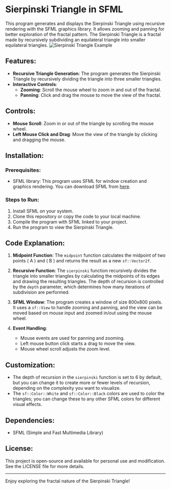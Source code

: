 # Sierpinski Triangle in SFML

This program generates and displays the Sierpinski Triangle using recursive rendering with the SFML graphics library. It allows zooming and panning for better exploration of the fractal pattern. The Sierpinski Triangle is a fractal made by recursively subdividing an equilateral triangle into smaller equilateral triangles.
![Sierpinski Triangle Example](images/sierpinski_triangle.png)
## Features:
- **Recursive Triangle Generation**: The program generates the Sierpinski Triangle by recursively dividing the triangle into three smaller triangles.
- **Interactive Controls**:
  - **Zooming**: Scroll the mouse wheel to zoom in and out of the fractal.
  - **Panning**: Click and drag the mouse to move the view of the fractal.

## Controls:
- **Mouse Scroll**: Zoom in or out of the triangle by scrolling the mouse wheel.
- **Left Mouse Click and Drag**: Move the view of the triangle by clicking and dragging the mouse.

## Installation:

### Prerequisites:
- SFML library: This program uses SFML for window creation and graphics rendering. You can download SFML from [here](https://www.sfml-dev.org/download.php).

### Steps to Run:
1. Install SFML on your system.
2. Clone this repository or copy the code to your local machine.
3. Compile the program with SFML linked to your project.
4. Run the program to view the Sierpinski Triangle.

## Code Explanation:

1. **Midpoint Function**:
   The `midpoint` function calculates the midpoint of two points \( A \) and \( B \) and returns the result as a new `sf::Vector2f`.

2. **Recursive Function**:
   The `sierpinski` function recursively divides the triangle into smaller triangles by calculating the midpoints of its edges and drawing the resulting triangles. The depth of recursion is controlled by the `depth` parameter, which determines how many iterations of subdivision are performed.

3. **SFML Window**:
   The program creates a window of size 800x800 pixels. It uses a `sf::View` to handle zooming and panning, and the view can be moved based on mouse input and zoomed in/out using the mouse wheel.

4. **Event Handling**:
   - Mouse events are used for panning and zooming.
   - Left mouse button click starts a drag to move the view.
   - Mouse wheel scroll adjusts the zoom level.

## Customization:
- The depth of recursion in the `sierpinski` function is set to 6 by default, but you can change it to create more or fewer levels of recursion, depending on the complexity you want to visualize.
- The `sf::Color::White` and `sf::Color::Black` colors are used to color the triangles; you can change these to any other SFML colors for different visual effects.

## Dependencies:
- SFML (Simple and Fast Multimedia Library)

## License:
This project is open-source and available for personal use and modification. See the LICENSE file for more details.

---

Enjoy exploring the fractal nature of the Sierpinski Triangle!
